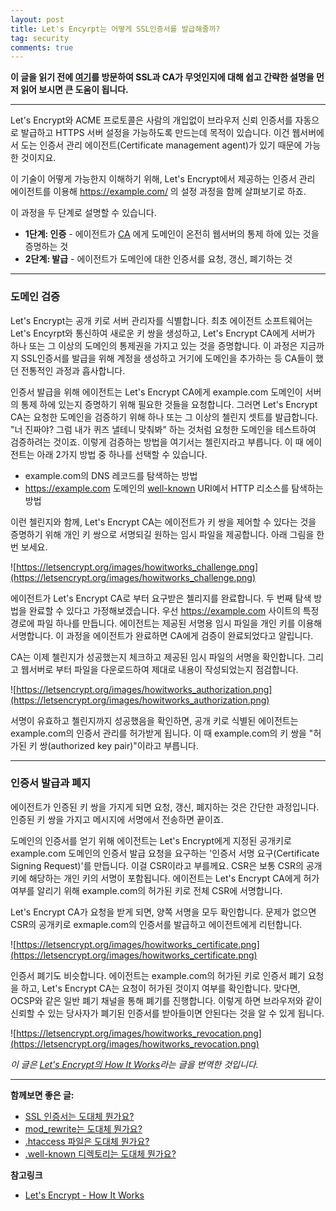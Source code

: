 ```yaml
---
layout: post
title: Let's Encyrpt는 어떻게 SSL인증서를 발급해줄까?
tag: security
comments: true
---
```


**이 글을 읽기 전에 [여기](https://devlog.jwgo.kr/2019/04/12/what-is-ssl/)를 방문하여 SSL과 CA가 무엇인지에 대해 쉽고 간략한 설명을 먼저 읽어 보시면 큰 도움이 됩니다.**

---

Let's Encrypt와 ACME 프로토콜은 사람의 개입없이 브라우저 신뢰 인증서를 자동으로 발급하고 HTTPS 서버 설정을 가능하도록 만드는데 목적이 있습니다. 이건 웹서버에서 도는 인증서 관리 에이전트(Certificate management agent)가 있기 때문에 가능한 것이지요.

이 기술이 어떻게 가능한지 이해하기 위해, Let's Encrypt에서 제공하는 인증서 관리 에이전트를 이용해 https://example.com/ 의 설정 과정을 함께 살펴보기로 하죠.

이 과정을 두 단계로 설명할 수 있습니다.

-   **1단계: 인증** - 에이전트가 [CA](https://devlog.jwgo.kr/2019/04/12/what-is-ssl/) 에게 도메인이 온전히 웹서버의 통제 하에 있는 것을 증명하는 것
-   **2단계: 발급** - 에이전트가 도메인에 대한 인증서를 요청, 갱신, 폐기하는 것

---

### 도메인 검증

Let's Encrypt는 공개 키로 서버 관리자를 식별합니다. 최초 에이전트 소프트웨어는 Let's Encyrpt와 통신하여 새로운 키 쌍을 생성하고, Let's Encrypt CA에게 서버가 하나 또는 그 이상의 도메인의 통제권을 가지고 있는 것을 증명합니다. 이 과정은 지금까지 SSL인증서를 발급을 위해 계정을 생성하고 거기에 도메인을 추가하는 등 CA들이 했던 전통적인 과정과 흡사합니다.

인증서 발급을 위해 에이전트는 Let's Encrypt CA에게 example.com 도메인이 서버의 통제 하에 있는지 증명하기 위해 필요한 것들을 요청합니다. 그러면 Let's Encrypt CA는 요청한 도메인을 검증하기 위해 하나 또는 그 이상의 첼린지 셋트를 발급합니다. "너 진짜야? 그럼 내가 퀴즈 낼테니 맞춰봐" 하는 것처럼 요청한 도메인을 테스트하여 검증하려는 것이죠. 이렇게 검증하는 방법을 여기서는 첼린지라고 부릅니다. 이 때 에이전트는 아래 2가지 방법 중 하나를 선택할 수 있습니다.

-   example.com의 DNS 레코드를 탐색하는 방법
-   https://example.com 도메인의 [well-known](https://devlog.jwgo.kr/2019/04/12/well-known-directory/) URI예서 HTTP 리소스를 탐색하는 방법

이런 첼린지와 함께, Let's Encrypt CA는 에이전트가 키 쌍을 제어할 수 있다는 것을 증명하기 위해 개인 키 쌍으로 서명되길 원하는 임시 파일을 제공합니다. 아래 그림을 한번 보세요.

![https://letsencrypt.org/images/howitworks_challenge.png](https://letsencrypt.org/images/howitworks_challenge.png)

에이전트가 Let's Encrypt CA로 부터 요구받은 첼리지를 완료합니다. 두 번째 탐색 방법을 완료할 수 있다고 가정해보겠습니다. 우선 https://example.com 사이트의 특정 경로에 파일 하나를 만듭니다. 에이전트는 제공된 서명용 임시 파일을 개인 키를 이용해 서명합니다. 이 과정을 에이전트가 완료하면 CA에게 검증이 완료되었다고 알립니다.

CA는 이제 첼린지가 성공했는지 체크하고 제공된 임시 파일의 서명을 확인합니다. 그리고 웹서버로 부터 파일을 다운로드하여 제대로 내용이 작성되었는지 점검합니다.

![https://letsencrypt.org/images/howitworks_authorization.png](https://letsencrypt.org/images/howitworks_authorization.png)

서명이 유효하고 첼린지까지 성공했음을 확인하면, 공개 키로 식별된 에이전트는 example.com의 인증서 관리를 허가받게 됩니다. 이 때 example.com의 키 쌍을 "허가된 키 쌍(authorized key pair)"이라고 부릅니다.

---

### 인증서 발급과 폐지

에이전트가 인증된 키 쌍을 가지게 되면 요청, 갱신, 폐지하는 것은 간단한 과정입니다. 인증된 키 쌍을 가지고 메시지에 서명에서 전송하면 끝이죠.

도메인의 인증서를 얻기 위해 에이전트는 Let's Encrypt에게 지정된 공개키로 example.com 도메인의 인증서 발급 요청을 요구하는 '인증서 서명 요구(Certificate Signing Request)'를 만듭니다. 이걸 CSR이라고 부를께요. CSR은 보통 CSR의 공개 키에 해당하는 개인 키의 서명이 포함됩니다. 에이전트는 Let's Encrypt CA에게 허가 여부를 알리기 위해 example.com의 허가된 키로 전체 CSR에 서명합니다.

Let's Encrypt CA가 요청을 받게 되면, 양쪽 서명을 모두 확인합니다. 문제가 없으면 CSR의 공개키로 exmaple.com의 인증서를 발급하고 에이전트에게 리턴합니다.

![https://letsencrypt.org/images/howitworks_certificate.png](https://letsencrypt.org/images/howitworks_certificate.png)

인증서 폐기도 비슷합니다. 에이전트는 example.com의 허가된 키로 인증서 폐기 요청을 하고, Let's Encrypt CA는 요청이 허가된 것이지 여부를 확인합니다. 맞다면, OCSP와 같은 일반 폐기 채널을 통해 폐기를 진행합니다. 이렇게 하면 브라우저와 같이 신뢰할 수 있는 당사자가 폐기된 인증서를 받아들이면 안된다는 것을 알 수 있게 됩니다.

![https://letsencrypt.org/images/howitworks_revocation.png](https://letsencrypt.org/images/howitworks_revocation.png)

_이 글은 [Let's Encrypt의 How It Works](https://letsencrypt.org/how-it-works/)라는 글을 번역한 것입니다._

---

**함께보면 좋은 글:**

-   [SSL 인증서는 도대체 뭔가요?](https://devlog.jwgo.kr/2019/04/12/what-is-ssl/)
-   [mod_rewrite는 도대체 뭔가요?](https://devlog.jwgo.kr/2019/04/12/what-is-mod-rewrite/)
-   [.htaccess 파일은 도대체 뭔가요?](https://devlog.jwgo.kr/2019/04/11/what-is-htaccess/)
-   [.well-known 디렉토리는 도대체 뭔가요?](https://devlog.jwgo.kr/2019/04/12/well-known-directory/)

**참고링크**

-   [Let's Encrypt - How It Works](https://letsencrypt.org/how-it-works/)
